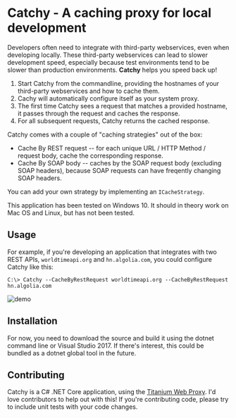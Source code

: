 # Catchy - A caching proxy for local development

Developers often need to integrate with third-party webservices, even when developing locally.
These third-party webservices can lead to slower development speed, especially because test environments
tend to be slower than production environments. **Catchy** helps you speed back up!

1. Start Catchy from the commandline, providing the hostnames of your third-party webservices and how to cache them.
1. Cachy will automatically configure itself as your system proxy.
1. The first time Catchy sees a request that matches a provided hostname, it passes through the request and caches the response.
1. For all subsequent requests, Catchy returns the cached response.

Catchy comes with a couple of "caching strategies" out of the box:

- Cache By REST request -- for each unique URL / HTTP Method / request body, cache the corresponding response.
- Cache By SOAP body -- caches by the SOAP request body (excluding SOAP headers), because SOAP requests can have freqently changing SOAP headers.

You can add your own strategy by implementing an `ICacheStrategy`.

This application has been tested on Windows 10. It should in theory work on Mac OS and Linux, but has
not been tested.

## Usage

For example, if you're developing an application that integrates with two REST APIs, 
`worldtimeapi.org` and `hn.algolia.com`, you could configure Catchy like this:

```console
C:\> Catchy --CacheByRestRequest worldtimeapi.org --CacheByRestRequest hn.algolia.com
```

![demo](https://raw.githubusercontent.com/waf/catchy/master/demo.gif)

## Installation

For now, you need to download the source and build it using the dotnet command line or Visual Studio 2017.
If there's interest, this could be bundled as a dotnet global tool in the future.

## Contributing

Catchy is a C# .NET Core application, using the [Titanium Web Proxy](https://github.com/justcoding121/Titanium-Web-Proxy).
I'd love contributors to help out with this! If you're contributing code, please try to include unit tests with your code changes.
